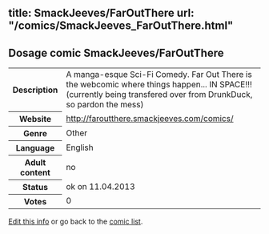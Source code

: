 title: SmackJeeves/FarOutThere
url: "/comics/SmackJeeves_FarOutThere.html"
---
Dosage comic SmackJeeves/FarOutThere
-----------------------------------------

<table class="comicinfo">
<tr>
<th>Description</th><td>A manga-esque Sci-Fi Comedy. Far Out There is the webcomic where things happen... IN SPACE!!! (currently being transfered over from DrunkDuck, so pardon the mess)</td>
</tr>
<tr>
<th>Website</th><td><a href="http://faroutthere.smackjeeves.com/comics/">http://faroutthere.smackjeeves.com/comics/</a></td>
</tr>
<tr>
<th>Genre</th><td>Other</td>
</tr>
<tr>
<th>Language</th><td>English</td>
</tr>
<tr>
<th>Adult content</th><td>no</td>
</tr>
<tr>
<th>Status</th><td>ok on 11.04.2013</td>
</tr>
<tr>
<th>Votes</th><td>0</div></td>
</tr>
</table>

[Edit this info](/comics/SmackJeeves_FarOutThere_edit.html) or go back to the [comic list](../comic-index.html).

